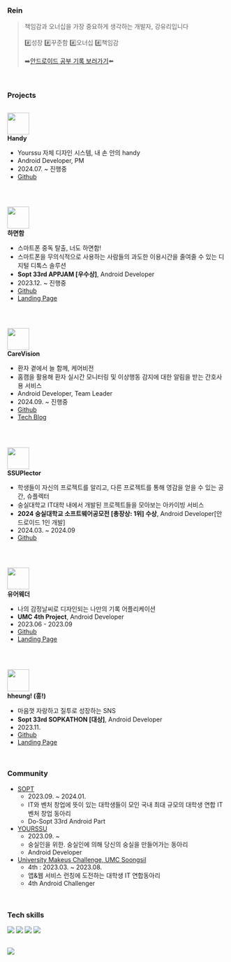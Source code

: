 ### Rein
> 책임감과 오너십을 가장 중요하게 생각하는 개발자, 강유리입니다 </br> </br>
> #️⃣성장 #️⃣꾸준함 #️⃣오너십 #️⃣책임감</br> </br>
> ➡️[안드로이드 공부 기록 보러가기](https://www.notion.so/kangyuri1114/Android-beb174a2a06e4fc39a3bcdc4ecec92c0)⬅️

</br>


### Projects

##
<img src="https://avatars.githubusercontent.com/u/81421323?s=200&v=4" width=50 /> <br/> **Handy**
  - Yourssu 자체 디자인 시스템, 내 손 안의 handy
  - Android Developer, PM
  - 2024.07. ~ 진행중 
  - [Github](https://github.com/yourssu/Handy-Android)
<br>

##
<img src="https://avatars.githubusercontent.com/u/154313174?s=48&v=4" width=50 /> <br/> **하면함**
  - 스마트폰 중독 탈출, 너도 하면함!
  - 스마트폰을 무의식적으로 사용하는 사람들의 과도한 이용시간을 줄여줄 수 있는 디지털 디톡스 솔루션 
  - **Sopt 33rd APPJAM [우수상]**, Android Developer
  - 2023.12. ~ 진행중 
  - [Github](https://github.com/Team-HMH/HMH-Android)
  - [Landing Page](https://playground.sopt.org/projects/148)
<br>

##
<img src="https://avatars.githubusercontent.com/u/179388826?s=48&v=4" width=50 /> <br/> **CareVision**
  - 환자 곁에서 늘 함께, 케어비전
  - 홈캠을 활용해 환자 실시간 모니터링 및 이상행동 감지에 대한 알림을 받는 간호사용 서비스
  - Android Developer, Team Leader
  - 2024.09. ~ 진행중 
  - [Github](https://github.com/SSU-Capstone-Aurora/CareVision-Android)
  - [Tech Blog](https://velog.io/@kangyuri1114/series/CareVision-%EC%95%88%EB%93%9C%EB%A1%9C%EC%9D%B4%EB%93%9C-%EC%84%9C%EB%B9%84%EC%8A%A4)
<br>

##
<img src="https://avatars.githubusercontent.com/u/163310323?s=48&v=4" width=50 /> <br/> **SSUPlector**
  - 학생들이 자신의 프로젝트를 알리고, 다른 프로젝트를 통해 영감을 얻을 수 있는 공간, 슈플렉터
  - 숭실대학교 IT대학 내에서 개발된 프로젝트들을 모아보는 아카이빙 서비스
  - **2024 숭실대학교 소프트웨어공모전 [총장상: 1위] 수상**, Android Developer[안드로이드 1인 개발]
  - 2024.03. ~ 2024.09 
  - [Github](https://github.com/SSU-Plector/SSU-Plector-Android)
<br>

##
<img src="https://avatars.githubusercontent.com/u/138274494?s=48&v=4" width=50 /> <br/>   **유어웨더** 
  - 나의 감정날씨로 디자인되는 나만의 기록 어플리케이션
  - **UMC 4th Project**, Android Developer
  - 2023.06 - 2023.09
  - [Github](https://github.com/yourweather/yourweather-android)
  - [Landing Page](https://www.notion.so/4d8249f3157f4cb9bc014ba5567eff6f)
<br>

##
<img src="https://avatars.githubusercontent.com/u/151904137?s=48&v=4" width=50 /><br/>**hheung! (흥!)** <br/>
  - 마음껏 자랑하고 질투로 성장하는 SNS
  - **Sopt 33rd SOPKATHON [대상]**, Android Developer
  - 2023.11.
  - [Github](https://github.com/33th-SOPT-SOPKATHON-4/Android)
  - [Landing Page](https://playground.sopt.org/projects/139)
<br>


### Community
- [SOPT](https://www.sopt.org/)
  - 2023.09. ~ 2024.01.
  - IT와 벤처 창업에 뜻이 있는 대학생들이 모인 국내 최대 규모의 대학생 연합 IT 벤처 창업 동아리
  - Do-Sopt 33rd Android Part
- [YOURSSU](https://yourssu.com)
  - 2023.09. ~
  - 숭실인을 위한. 숭실인에 의해 당신의 숭실을 만들어가는 동아리
  - Android Developer
- [University Makeus Challenge, UMC Soongsil](https://www.makeus.in/umc)
  - 4th : 2023.03. ~ 2023.08.
  - 앱&웹 서비스 런칭에 도전하는 대학생 IT 연합동아리
  - 4th Android Challenger
 </br>
 
### Tech skills
<p>
  <img src="https://img.shields.io/badge/Kotlin-7F52FF?style=flat-square&logo=Kotlin&logoColor=white"/>
  <img src="https://img.shields.io/badge/Android-3DDC84?style=flat-square&logo=android&logoColor=white">
  <img src="https://img.shields.io/badge/AndroidStudio-3DDC84?style=flat-square&logo=androidstudio&logoColor=white">
  <img src="https://img.shields.io/badge/jetpackCompose-000000?style=flat-square&logo=jetpackcompose&logoColor=#4285F4">
</p>


## 
<img src="https://github-readme-stats.vercel.app/api?username=kangyuri1114&show_icons=true">


